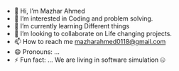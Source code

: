 - 👋 Hi, I’m Mazhar Ahmed
- 👀 I’m interested in Coding and problem solving.
- 🌱 I’m currently learning Different things
- 💞️ I’m looking to collaborate on Life changing projects.
- 📫 How to reach me mazharahmed0118@gmail.com
- 😄 Pronouns: ...
- ⚡ Fun fact: ... We are living in software simulation 🤐

<!---
RoboticBrain/RoboticBrain is a ✨ special ✨ repository because its `README.md` (this file) appears on your GitHub profile.
You can click the Preview link to take a look at your changes.
--->
